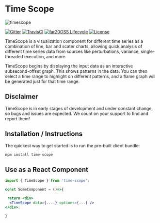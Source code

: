 # Time Scope

![timescope](docs/screenshot-timescope-02-annotated.png)

[![Gitter](https://badges.gitter.im/gitterHQ/gitter.svg)](https://gitter.im/timescope)
[![TravisCI](https://img.shields.io/travis/far20/timescope.svg)](https://travis-ci.org/far20/timescope)
[![far20OSS Lifecycle](https://img.shields.io/osslifecycle/far20/timescope.svg)]()
[![License](https://img.shields.io/github/license/far20/timescope.svg)](http://www.apache.org/licenses/LICENSE-2.0)

TimeScope is a visualization component for different time series as a combination of line, bar and scater charts, allowing quick analysis of different time series data from sources like perturbations, variance, single-threaded execution, and more.

TimeScope begins by displaying the input data as an interactive subsecond-offset graph. This shows patterns in the data. You can then select a time range to highlight on different patterns, and a flame graph will be generated just for that time range.

## Disclaimer

TimeScope is in early stages of development and under constant change, so bugs and issues are expected. We count on your support to find and report them!

## Installation / Instructions

The quickest way to get started is to run the pre-built client bundle:

```bash
npm install time-scope
```

## Use as a React Component

```jsx
import { TimeScope } from 'time-scope';

const SomeComponent = ()=>{

 return <div>
  <TimeScope data={....} options={...} />
</div>;

}

```
